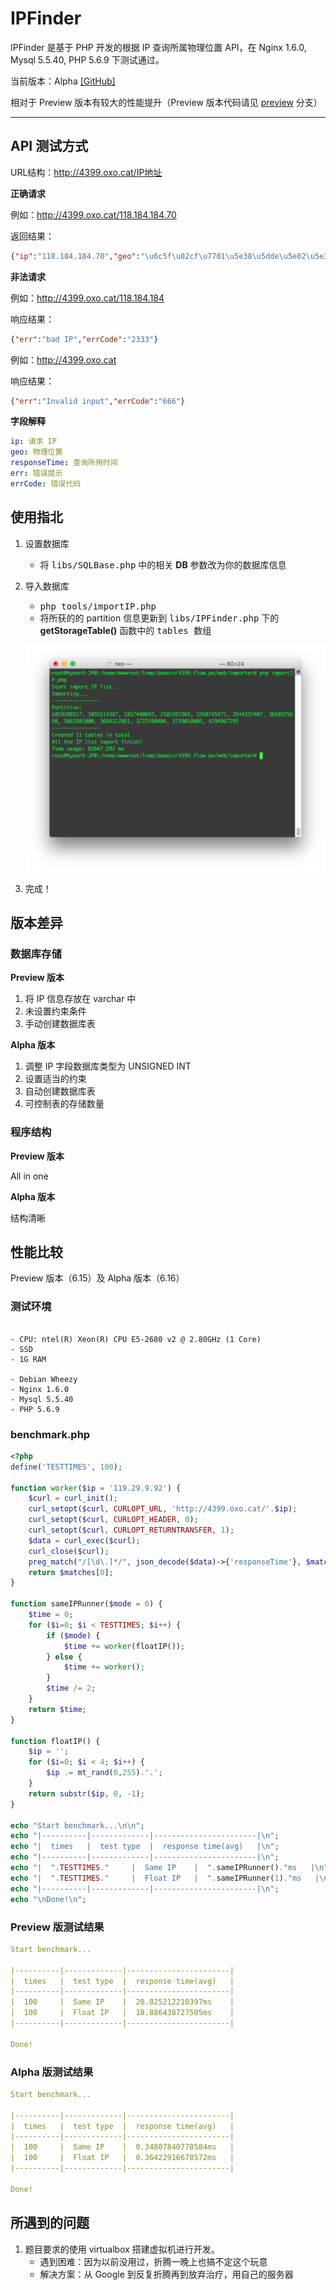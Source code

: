 # IPFinder

IPFinder 是基于 PHP 开发的根据 IP 查询所属物理位置 API，在 Nginx 1.6.0, Mysql 5.5.40, PHP 5.6.9 下测试通过。

当前版本：Alpha [[GitHub]](https://github.com/oif/IPFinder)

相对于 Preview 版本有较大的性能提升（Preview 版本代码请见 [preview](https://github.com/oif/IPFinder/tree/preview) 分支）

***

## API 测试方式

URL结构：http://4399.oxo.cat/IP地址



__正确请求__

例如：http://4399.oxo.cat/118.184.184.70

返回结果：

``` json
{"ip":"118.184.184.70","geo":"\u6c5f\u82cf\u7701\u5e38\u5dde\u5e02\u5e38\u5dde\u8d1d\u7279\u5eb7\u59c6\u8f6f\u4ef6\u6280\u672f\u6709\u9650\u516c\u53f8\u7535\u4fe1\u6570\u636e\u4e2d\u5fc3\n","responseTime":"0.321887ms"}
```



__非法请求__

例如：http://4399.oxo.cat/118.184.184

响应结果：

``` json
{"err":"bad IP","errCode":"2333"}
```

例如：http://4399.oxo.cat

响应结果：

``` json
{"err":"Invalid input","errCode":"666"}
```



__字段解释__

``` yaml
ip: 请求 IP
geo: 物理位置
responseTime: 查询所用时间
err: 错误提示
errCode: 错误代码
```



## 使用指北

1. 设置数据库
   - 将 <kbd>libs/SQLBase.php</kbd> 中的相关 __DB__ 参数改为你的数据库信息
2. 导入数据库
   - <kbd>php tools/importIP.php</kbd>
   - 将所获的的 partition 信息更新到 <kbd>libs/IPFinder.php</kbd> 下的 __getStorageTable()__ 函数中的 <kbd>tables</kdb> 数组

   ![Partition](importer.png)
3. 完成！



## 版本差异

### 数据库存储

__Preview 版本__

1. 将 IP 信息存放在 varchar 中
2. 未设置约束条件
3. 手动创建数据库表

__Alpha 版本__

1. 调整 IP 字段数据库类型为 UNSIGNED INT
2. 设置适当的约束
3. 自动创建数据库表
4. 可控制表的存储数量



### 程序结构

__Preview 版本__

All in one

__Alpha 版本__

结构清晰



## 性能比较

Preview 版本（6.15）及 Alpha 版本（6.16）

### 测试环境

``` ya

- CPU: ntel(R) Xeon(R) CPU E5-2680 v2 @ 2.80GHz (1 Core)
- SSD
- 1G RAM

- Debian Wheezy
- Nginx 1.6.0
- Mysql 5.5.40
- PHP 5.6.9
```



### benchmark.php

``` php
<?php
define('TESTTIMES', 100);

function worker($ip = '119.29.9.92') {
    $curl = curl_init();
    curl_setopt($curl, CURLOPT_URL, 'http://4399.oxo.cat/'.$ip);
    curl_setopt($curl, CURLOPT_HEADER, 0);
    curl_setopt($curl, CURLOPT_RETURNTRANSFER, 1);
    $data = curl_exec($curl);
    curl_close($curl);
    preg_match("/[\d\.]*/", json_decode($data)->{'responseTime'}, $matches);
    return $matches[0];
}

function sameIPRunner($mode = 0) {
    $time = 0;
    for ($i=0; $i < TESTTIMES; $i++) {
        if ($mode) {
            $time += worker(floatIP());
        } else {
            $time += worker();
        }
        $time /= 2;
    }
    return $time;
}

function floatIP() {
    $ip = '';
    for ($i=0; $i < 4; $i++) {
        $ip .= mt_rand(0,255).'.';
    }
    return substr($ip, 0, -1);
}

echo "Start benchmark...\n\n";
echo "|----------|-------------|-----------------------|\n";
echo "|  times   |  test type  |  response time(avg)   |\n";
echo "|----------|-------------|-----------------------|\n";
echo "|  ".TESTTIMES."     |  Same IP    |  ".sameIPRunner()."ms   |\n";
echo "|  ".TESTTIMES."     |  Float IP   |  ".sameIPRunner(1)."ms   |\n";
echo "|----------|-------------|-----------------------|\n";
echo "\nDone!\n";
```



### Preview  版测试结果

``` yaml
Start benchmark...

|----------|-------------|-----------------------|
|  times   |  test type  |  response time(avg)   |
|----------|-------------|-----------------------|
|  100     |  Same IP    |  20.825212210397ms    |
|  100     |  Float IP   |  18.886438727505ms    |
|----------|-------------|-----------------------|

Done!
```



### Alpha 版测试结果

``` yaml
Start benchmark...

|----------|-------------|-----------------------|
|  times   |  test type  |  response time(avg)   |
|----------|-------------|-----------------------|
|  100     |  Same IP    |  0.34807840778584ms   |
|  100     |  Float IP   |  0.36422916678572ms   |
|----------|-------------|-----------------------|

Done!
```



## 所遇到的问题

1. 题目要求的使用 virtualbox 搭建虚拟机进行开发。
   - 遇到困难：因为以前没用过，折腾一晚上也搞不定这个玩意
   - 解决方案：从 Google 到反复折腾再到放弃治疗，用自己的服务器